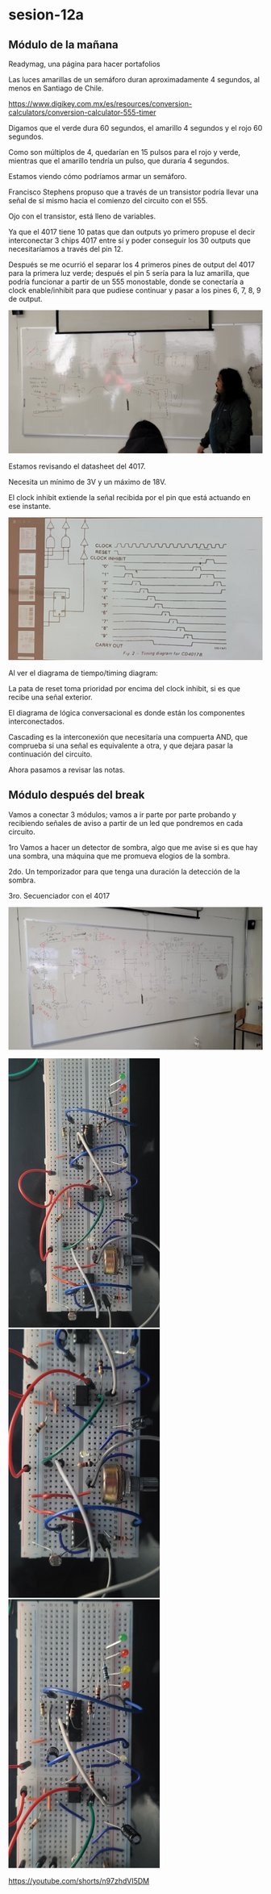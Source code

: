# sesion-12a
## Módulo de la mañana

Readymag, una página para hacer portafolios

Las luces amarillas de un semáforo duran aproximadamente 4 segundos, al menos en Santiago de Chile.

https://www.digikey.com.mx/es/resources/conversion-calculators/conversion-calculator-555-timer

Digamos que el verde dura 60 segundos, el amarillo 4 segundos y el rojo 60 segundos.

Como son múltiplos de 4, quedarían en 15 pulsos para el rojo y verde, mientras que el amarillo tendría un pulso, que duraría 4 segundos.

Estamos viendo cómo podríamos armar un semáforo.

Francisco Stephens propuso que a través de un transistor podría llevar una señal de sí mismo hacia el comienzo del circuito con el 555. 

Ojo con el transistor, está lleno de variables.

Ya que el 4017 tiene 10 patas que dan outputs yo primero propuse el decir interconectar 3 chips 4017 entre sí y poder conseguir los 30 outputs que necesitaríamos a través del pin 12. 

Después se me ocurrió el separar los 4 primeros pines de output del 4017 para la primera luz verde; después el pin 5 sería para la luz amarilla, que podría funcionar a partir de un 555 monostable, donde se conectaría a clock enable/inhibit para que pudiese continuar y pasar a los pines 6, 7, 8, 9 de output.

<img src="./archivos/12a-clase-1.jpg" alt="drawing"/>

Estamos revisando el datasheet del 4017.

Necesita un mínimo de 3V y un máximo de 18V.

El clock inhibit extiende la señal recibida por el pin que está actuando en ese instante.

<img src="./archivos/12a-clase-2.jpg" alt="drawing"/>

Al ver el diagrama de tiempo/timing diagram:

La pata de reset toma prioridad por encima del clock inhibit, si es que recibe una señal exterior.

El diagrama de lógica conversacional es donde están los componentes interconectados.

Cascading es la interconexión que necesitaría una compuerta AND, que comprueba si una señal es equivalente a otra, y que dejara pasar la continuación del circuito.

Ahora pasamos a revisar las notas.

## Módulo después del break

Vamos a conectar 3 módulos; vamos a ir parte por parte probando y recibiendo señales de aviso a partir de un led que pondremos en cada circuito.

1ro Vamos a hacer un detector de sombra, algo que me avise si es que hay una sombra, una máquina que me promueva elogios de la sombra.

2do. Un temporizador para que tenga una duración la detección de la sombra.

3ro. Secuenciador con el 4017

<img src="./archivos/12a-clase-3.jpg" alt="drawing" />

<img src="./archivos/12a-clase-4.jpg" alt="drawing" width="300"/> <img src="./archivos/12a-clase-5.jpg" alt="drawing" width="300"/> <img src="./archivos/12a-clase-6.jpg" alt="drawing" width="300"/> 

https://youtube.com/shorts/n97zhdVI5DM
